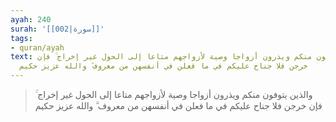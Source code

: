 ```yaml
---
ayah: 240
surah: '[[002|سورة]]'
tags:
- quran/ayah
text: والذين يتوفون منكم ويذرون أزواجا وصية لأزواجهم متاعا إلى الحول غير إخراج ۚ فإن
  خرجن فلا جناح عليكم في ما فعلن في أنفسهن من معروف ۗ والله عزيز حكيم
---
```

> والذين يتوفون منكم ويذرون أزواجا وصية لأزواجهم متاعا إلى الحول غير إخراج ۚ فإن خرجن فلا جناح عليكم في ما فعلن في أنفسهن من معروف ۗ والله عزيز حكيم
